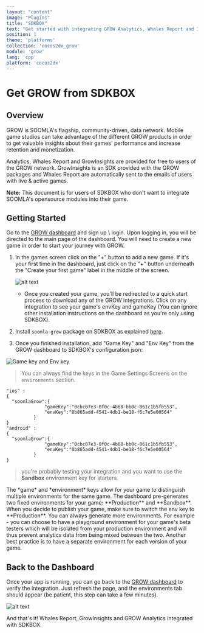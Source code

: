 ```yaml
---
layout: "content"
image: "Plugins"
title: "SDKBOX"
text: "Get started with integrating GROW Analytics, Whales Report and Insights for Cocos2d-x with SDKBOX. Doesn't Include any of SOOMLA's opensource modules, only Highway and GrowInsights."
position: 1
theme: 'platforms'
collection: 'cocos2dx_grow'
module: 'grow'
lang: 'cpp'
platform: 'cocos2dx'
---
```


# Get GROW from SDKBOX

## Overview

GROW is SOOMLA's flagship, community-driven, data network. Mobile game studios can take advantage of the different GROW products in order to get valuable insights about their games' performance and increase retention and monetization.

Analytics, Whales Report and GrowInsights are provided for free to users of the GROW network. GrowInsights is an SDK provided with the GROW packages and Whales Report are automatically sent to the emails of users with live & active games.

**Note:** This document is for users of SDKBOX who don't want to integrate SOOMLA's opensource modules into their game.

## Getting Started

Go to the [GROW dashboard](http://dashboard.soom.la) and sign up \ login. Upon logging in, you will be directed to the main page of the dashboard. You will need to create a new game in order to start your journey with GROW.

1. In the games screen click on the "+" button to add a new game. If it's your first time in the dashboard, just click on the "+" button underneath the "Create your first game" label in the middle of the screen.

	  ![alt text](/img/tutorial_img/cocos_grow/addNewApp.png "Add new app")

	* Once you created your game, you'll be redirected to a quick start process to download any of the GROW integrations. Click on any integration to see your game's envKey and gameKey (You can ignore other installation instructions on the dashboard as you're only using SDKBOX).

2. Install `soomla-grow` package on SDKBOX as explained [here](http://sdkbox-doc.github.io/en/plugins/soomlagrow/v3-cpp/).

3. Once you finished installation, add "Game Key" and "Env Key" from the GROW dashboard to SDKBOX's configuration json:

  <img src="/img/tutorial_img/cocos_grow/dashboardKeys.png" alt="Game key and Env key" style="border:0;">

  > You can always find the keys in the Game Settings Screens on the `environments` section.

  ```
  "ios" :
  {
    "soomlaGrow":{
                "gameKey":"0cbc07e3-0f0c-4b68-bb0c-061c1b5fb553",
                "envKey":"8b865add-4541-4db1-be18-f6c7e5e00564"
            }
  }
  "android" :
  {
    "soomlaGrow":{
                "gameKey":"0cbc07e3-0f0c-4b68-bb0c-061c1b5fb553",
                "envKey":"8b865add-4541-4db1-be18-f6c7e5e00564"
            }
  }
  ```

  > you're probably testing your integration and you want to use the **Sandbox** environment key for starters.

  <div class="info-box">The *game* and *environment* keys allow for your game to distinguish multiple environments for the same game. The dashboard pre-generates two fixed environments for your game: **Production** and **Sandbox**. When you decide to publish your game, make sure to switch the env key to **Production**.  You can always generate more environments.  For example - you can choose to have a playground environment for your game's beta testers which will be isolated from your production environment and will thus prevent analytics data from being mixed between the two.  Another best practice is to have a separate environment for each version of your game.</div>


## Back to the Dashboard

Once your app is running, you can go back to the [GROW dashboard](http://dashboard.soom.la) to verify the integration. Just refresh the page, and the environments tab should appear (be patient, this step can take a few minutes).

![alt text](/img/tutorial_img/unity_grow/verifyIntegration.png "Verify Integration")

And that's it! Whales Report, GrowInsights and GROW Analytics integrated with SDKBOX.
